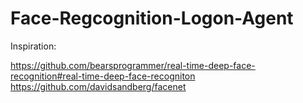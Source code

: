 # Face-Regcognition-Logon-Agent


Inspiration: 

https://github.com/bearsprogrammer/real-time-deep-face-recognition#real-time-deep-face-recogniton
https://github.com/davidsandberg/facenet

